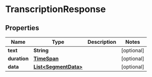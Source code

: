 

# TranscriptionResponse


## Properties

| Name | Type | Description | Notes |
|------------ | ------------- | ------------- | -------------|
|**text** | **String** |  |  [optional] |
|**duration** | [**TimeSpan**](TimeSpan.md) |  |  [optional] |
|**data** | [**List&lt;SegmentData&gt;**](SegmentData.md) |  |  [optional] |



